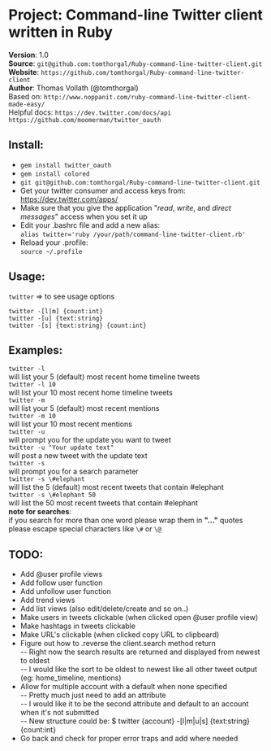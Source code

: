 Project: Command-line Twitter client written in Ruby
====================================================


**Version**: 1.0  
**Source**: `git@github.com:tomthorgal/Ruby-command-line-twitter-client.git`  
**Website**: `https://github.com/tomthorgal/Ruby-command-line-twitter-client`  
**Author**: Thomas Vollath (@tomthorgal)  
Based on: `http://www.noppanit.com/ruby-command-line-twitter-client-made-easy/`  
Helpful docs: `https://dev.twitter.com/docs/api`  
              `https://github.com/moomerman/twitter_oauth`  

Install:
--------
 - `gem install twitter_oauth`  
 - `gem install colored`
 - `git git@github.com:tomthorgal/Ruby-command-line-twitter-client.git`  
 - Get your twitter consumer and access keys from: https://dev.twitter.com/apps/  
 - Make sure that you give the application "*read*, *write*, and *direct messages*" access when you set it up  
 - Edit your .bashrc file and add a new alias:  
   `alias twitter='ruby /your/path/command-line-twitter-client.rb'`  
 - Reload your .profile:  
   `source ~/.profile`  

Usage:
------
`twitter` => to see usage options

`twitter -[l|m] {count:int}`  
`twitter -[u] {text:string}`  
`twitter -[s] {text:string} {count:int}`  

Examples:
---------
`twitter -l`  
  will list your 5 (default) most recent home timeline tweets  
`twitter -l 10`  
  will list your 10 most recent home timeline tweets  
`twitter -m`  
  will list your 5 (default) most recent mentions  
`twitter -m 10`  
  will list your 10 most recent mentions  
`twitter -u`  
  will prompt you for the update you want to tweet  
`twitter -u "Your update text"`  
  will post a new tweet with the update text  
`twitter -s`  
  will prompt you for a search parameter  
`twitter -s \#elephant`  
  will list the 5 (default) most recent tweets that contain #elephant  
`twitter -s \#elephant 50`  
  will list the 50 most recent tweets that contain #elephant  
**note for searches**:  
  if you search for more than one word please wrap them in **"..."** quotes  
  please escape special characters like `\#` or `\@`  

TODO:
-----
 - Add @user profile views  
 - Add follow user function  
 - Add unfollow user function  
 - Add trend views  
 - Add list views (also edit/delete/create and so on..)  
 - Make users in tweets clickable (when clicked open @user profile view)  
 - Make hashtags in tweets clickable  
 - Make URL's clickable (when clicked copy URL to clipboard)  
 - Figure out how to .reverse the client.search method return  
   -- Right now the search results are returned and displayed from newest to oldest  
   -- I would like the sort to be oldest to newest like all other tweet output (eg: home_timeline, mentions)  
 - Allow for multiple account with a default when none specified  
   -- Pretty much just need to add an attribute  
   -- I would like it to be the second attribute and default to an account when it's not submitted  
   -- New structure could be: $ twitter {account} -[l|m|u|s] {text:string} {count:int}  
 - Go back and check for proper error traps and add where needed  
